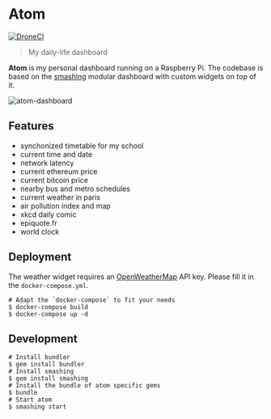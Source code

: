# Atom

[![DroneCI](https://drone.obyn.io/api/badges/obynio/atom/status.svg)](https://drone.obyn.io/obynio/atom)

> My daily-life dashboard

**Atom** is my personal dashboard running on a Raspberry Pi. The codebase is based on the [smashing](https://github.com/Smashing/smashing) modular dashboard with custom widgets on top of it.

![atom-dashboard](https://user-images.githubusercontent.com/2095991/49383546-4776a100-f719-11e8-8803-b036705a175c.png)

## Features

* synchonized timetable for my school
* current time and date
* network latency
* current ethereum price
* current bitcoin price
* nearby bus and metro schedules
* current weather in paris
* air pollution index and map
* xkcd daily comic
* epiquote.fr
* world clock

## Deployment

The weather widget requires an [OpenWeatherMap](https://openweathermap.org/) API key. Please fill it in the `docker-compose.yml`.

```
# Adapt the `docker-compose` to fit your needs
$ docker-compose build
$ docker-compose up -d
```

## Development

```
# Install bundler
$ gem install bundler
# Install smashing
$ gem install smashing
# Install the bundle of atom specific gems
$ bundle
# Start atom
$ smashing start
```
